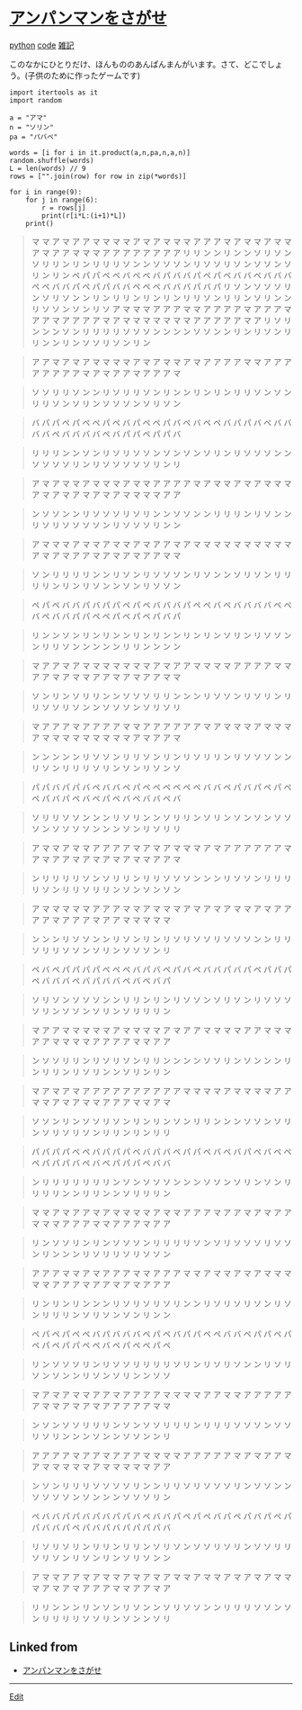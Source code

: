 ---
---
# [アンパンマンをさがせ](/アンパンマンをさがせ)

[python](/python) [code](/code) [雑記](/雑記)

このなかにひとりだけ、ほんもののあんぱんまんがいます。さて、どこでしょう。(子供のために作ったゲームです)

    import itertools as it
    import random
    
    a = "アマ"
    n = "ソリン"
    pa = "パバペ"
    
    words = [i for i in it.product(a,n,pa,n,a,n)]
    random.shuffle(words)
    L = len(words) // 9
    rows = ["".join(row) for row in zip(*words)]
    
    for i in range(9):
        for j in range(6):
            r = rows[j]
            print(r[i*L:(i+1)*L])
        print()
   >マ マ ア マ ア ア マ マ マ マ ア マ ア マ マ マ ア ア ア マ ア マ マ ア マ マ ア マ ア ア マ マ マ ア ア ア ア ア ア ア ア
   >リ リ ン ン リ ン ン ソ リ ソ ン ソ リ リ ン リ ン リ リ リ ソ ン ン ソ ソ ソ ン リ ソ ソ リ ソ ン ソ ソ ン ソ リ ン リ ン
   >ペ パ パ ペ ペ バ ペ ペ バ パ バ バ パ ペ パ ペ バ バ ペ バ バ バ ペ ペ バ バ パ ペ パ パ バ バ ペ ペ ペ バ バ バ パ バ パ
   >リ ソ ン ソ ソ ソ リ ン ソ リ ソ ン ン リ ン リ リ ン リ ン リ ン リ リ ソ ン リ リ ン ソ リ ン ン リ ソ ソ ン ソ ン リ ソ
   >ア マ マ マ ア ア ア マ マ ア ア ア ア マ ア ア ア マ ア ア マ ア ア ア ア マ ア マ マ マ マ マ マ マ ア ア ア ア ア マ ア
   >リ ソ リ ン ン ン ソ ン リ リ リ リ ソ ソ ソ ン ン ン ン ソ ソ ン ン リ ン リ ソ ン リ リ ン ン リ ン ソ ソ リ ソ ン リ ン

>ア ア マ ア マ ア マ マ マ マ ア マ ア マ マ ア マ ア ア ア ア マ マ ア ア ア ア ア ア ア ア マ ア マ ア ア マ ア ア ア マ

>ソ ソ リ リ ソ ン ン リ ソ リ リ ソ ン リ ン ン リ ン リ ン リ リ ソ ン ソ ン リ リ ソ ン ソ リ ン ソ ソ ソ ン ソ リ ソ ン

>バ パ パ ペ パ ペ ペ パ ペ バ パ ペ ペ パ バ ペ バ ペ ペ バ パ パ バ ペ バ バ バ バ ペ バ バ バ バ ペ バ パ パ ペ パ パ バ

>リ リ リ ン ン ソ ン リ ソ リ ソ ソ ン ソ ン ソ ン ソ リ ン リ ソ ソ ソ ン ン ソ ソ ソ ソ リ ン リ ソ ソ ソ ソ ソ リ ン リ

>ア マ ア マ マ ア マ マ マ ア マ マ ア ア ア ア マ ア マ マ ア マ ア マ マ マ ア マ ア マ ア マ ア マ ア マ マ マ マ ア ア

>ン ソ ソ ン ン リ ソ ソ ソ リ ソ リ ン ン ソ ソ ン ン リ リ リ ン リ ソ ン ン リ ソ リ ソ ソ ソ ソ ン リ ソ ソ ソ リ ン ン



>ア マ マ マ ア マ マ ア マ マ ア マ ア ア マ ア マ マ マ マ マ マ マ マ マ マ ア マ ア マ ア ア マ ア マ ア マ ア ア マ マ

>ソ ン リ リ リ リ ン ン リ ソ ン リ ソ ソ ソ ン リ ソ ン ン ソ リ ソ ン リ リ リ リ ン リ ン リ ソ ン ン ソ ン リ ソ ソ ン

>ペ パ ペ バ バ パ バ パ パ ペ パ ペ バ バ バ パ ペ ペ バ ペ バ バ バ バ ペ ペ バ ペ バ バ パ パ ペ ペ パ ペ パ ペ パ バ パ

>リ ン ン ソ ン リ ン リ ン ン リ ン リ ン ン リ ン リ ン ソ リ ン リ ソ ソ ン ン リ リ ソ ン ン ン ン ン リ リ ン ン ン ン

>マ ア ア マ ア マ マ マ マ マ マ マ ア マ ア ア マ マ マ マ ア ア ア ア マ マ ア ア マ ア マ マ ア ア マ ア マ ア ア マ マ

>ソ ン リ ン ソ リ リ ン ン ソ ソ ソ リ リ ン ン ン リ ソ ソ ン リ ソ リ ン リ リ ソ ソ リ ソ ン ン ソ ソ ソ ン ソ リ ソ リ



>マ ア ア ア マ ア ア ア ア マ マ ア ア ア ア ア ア マ ア マ マ マ ア マ マ マ ア マ マ マ マ マ マ マ マ マ ア マ ア ア マ

>ン ン ン ン ン リ ソ ソ ン リ リ ソ ン リ ン リ ソ リ リ ン リ ソ ソ ソ ン ン リ ソ ン リ リ リ ソ リ ン ソ ン リ ソ ン ソ

>パ パ バ パ パ バ ペ バ バ ペ パ ペ ペ ペ ペ ペ ペ バ バ ペ パ バ パ ペ パ ペ ペ パ バ パ ペ バ ペ パ ペ バ ペ バ バ ペ バ

>ソ リ リ ソ ソ ン ン ン リ ソ リ ン ン ソ リ リ ン ソ リ ン ソ ン ソ ン ソ ソ ソ ン ソ ソ ソ ソ ン ン ン ソ ン リ ソ リ リ

>ア マ マ ア マ マ ア ア ア ア マ ア マ ア マ マ マ ア マ ア ア ア ア ア ア マ ア マ ア ア マ ア マ ア マ ア マ マ ア ア マ

>ン リ リ リ リ ソ ン ソ リ リ ン リ リ ソ ソ ソ ン ン ン リ ソ ソ ン リ リ リ リ ソ ン リ リ ソ リ リ ン ソ ン ソ ン ソ ン



>ア マ マ マ マ マ ア ア ア マ マ ア マ マ マ ア マ ア マ ア マ マ ア マ ア ア ア ア マ ア ア ア マ ア ア マ マ マ マ マ

>ン ン ン リ ソ ソ ン ン リ ソ ン リ ン リ ソ リ ソ ソ リ ソ ソ ソ ン ン リ リ ソ リ リ ソ ソ ン ソ リ ン ソ ソ ソ ン リ

>ペ バ ペ パ パ パ パ ペ ペ ペ バ パ バ ペ パ バ ペ バ バ パ バ パ ペ パ パ パ ペ バ バ バ ペ バ パ バ バ ペ バ ペ バ パ

>ソ リ ソ ン ソ ソ ソ ン ン リ リ ン リ ン リ ソ ソ ン ソ リ ソ ン リ ソ ソ ソ ソ リ ン ソ ソ ン ソ リ ン ソ リ リ リ ン

>マ ア ア マ マ マ マ マ ア マ マ マ マ ア マ ア ア マ マ マ マ ア ア マ マ マ ア ア マ マ マ マ ア ア ア ア マ マ ア ア

>ン ソ ソ リ リ ン リ ソ リ ソ ン リ リ ン ン ン ン ソ ソ リ ン ソ ン ン ン リ ン リ リ ン リ ソ リ ン ン ソ リ ン リ ン



>マ ア マ ア マ ア ア ア ア ア ア ア ア ア ア マ マ マ マ ア マ マ マ マ ア ア マ マ ア マ ア マ マ ア ア ア マ マ ア マ

>ソ ソ ン リ ン ソ ソ リ ソ ン リ ン リ ン ソ ン リ リ ン ン ン ソ ソ ン ソ リ ン ソ リ ソ リ ソ ン リ リ ン リ ン リ リ

>パ パ パ パ ペ ペ バ パ パ パ ペ バ パ バ ペ パ パ ペ バ ペ バ パ ペ バ ペ ペ ペ パ パ パ バ ペ バ ペ パ パ パ ペ バ バ

>ン リ リ リ リ リ リ リ ン ソ ン ソ ソ ソ ン ン ン ソ ソ ン ソ リ ン ソ ン リ リ リ リ ン ン リ リ ン ン ソ リ リ リ ン

>マ マ ア マ ア ア マ ア マ マ マ マ ア マ マ ア ア ア マ ア ア マ ア マ ア ア マ マ マ ア ア ア マ マ ア ア ア マ ア ア

>リ ン ソ ソ リ ン リ ン ソ ソ ソ ン リ リ リ リ ソ ン ソ リ ソ ソ ソ リ ソ ソ ン リ ン ン ン リ ソ リ リ ソ リ ソ ソ ン



>ア ア ア マ マ ア マ ア ア ア マ マ ア ア ア マ マ ア マ マ ア マ ア マ マ マ マ マ ア ア ア マ ア ア マ ア マ ア ア ア

>リ ン リ ン リ ン ン ン リ ソ リ ソ リ ソ リ ン ン リ ソ リ ソ リ ソ ン リ ソ ン リ リ リ ン ソ リ ソ ン ソ ン リ ン ン

>ペ パ ペ パ ペ ペ バ パ バ バ バ ペ パ ペ バ パ パ ペ ペ バ バ ペ パ パ ペ パ ペ パ ペ パ パ ペ ペ バ ペ パ ペ ペ パ ペ

>リ ン ソ ソ ソ リ ン リ ソ ソ リ リ リ リ ソ リ ン リ ソ リ ソ ン ン リ ソ リ ソ ン ソ ン ン リ ソ ン ソ リ ン ン ソ ソ

>マ ア マ ア マ マ ア ア マ ア ア ア ア マ マ マ マ ア ア マ マ ア ア ア ア ア ア マ マ ア マ ア マ ア ア ア ア ア マ マ

>ン ソ ン ソ ソ リ リ リ ン ソ ン ソ ソ リ リ リ ン リ リ リ ソ ソ ソ ン ソ ソ リ ソ リ ン ン ン ソ ン ン ソ ソ ン ン リ



>ア ア ア ア マ ア ア マ ア ア ア マ マ マ マ ア ア ア ア ア マ ア マ ア ア マ ア マ マ マ マ マ ア マ マ マ マ マ ア ア

>ン ソ ン リ リ リ ソ ソ ソ ソ リ ン ン リ リ ソ リ ソ ソ ソ リ ン ソ ソ ン ン ソ ソ ソ ソ ン ソ ン ン ン ソ ソ ソ リ ン

>ペ バ バ パ パ バ パ バ パ パ バ ペ バ バ パ ペ パ ペ バ パ ペ パ バ パ ペ パ パ バ バ パ ペ パ バ パ バ パ パ パ パ バ

>リ ソ リ ソ リ ン リ リ ン リ リ ン ソ リ ソ ン ソ ソ リ ソ リ ン ソ ソ リ リ ソ リ ソ ン リ ソ ン リ ン ソ リ ソ ン ン

>ア マ マ ア ア マ ア マ マ ア マ ア マ ア マ マ ア マ マ ア マ ア マ ア マ マ マ ア マ ア マ ア ア ア マ マ ア ア マ ア

>リ リ ン ン ン リ ン ソ ン リ ソ ン ン ソ リ ソ ソ ン ン リ リ リ ソ ソ ン ソ ン リ リ リ リ ソ ソ リ ン ソ ン ン ソ リ



## Linked from

* [アンパンマンをさがせ](アンパンマンをさがせ.md)


----
[Edit](https://github.com/vitroid/vitroid.github.io/edit/master/MD/アンパンマンをさがせ.md)
